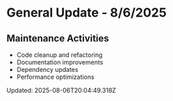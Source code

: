 # General Update - 8/6/2025

## Maintenance Activities

- Code cleanup and refactoring
- Documentation improvements
- Dependency updates
- Performance optimizations

Updated: 2025-08-06T20:04:49.318Z
